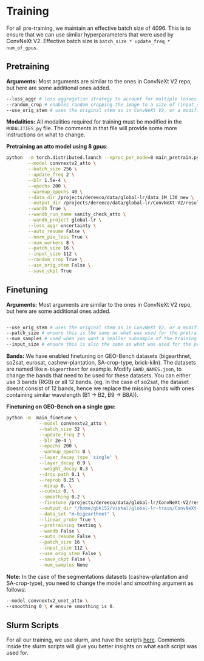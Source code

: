 # Training
For all pre-training, we maintain an effective batch size of 4096. This is to ensure that we can use similar hyperparameters that were used by ConvNeXt V2. Effective batch size is `batch_size * update_freq * num_of_gpus`.

## Pretraining

**Arguments:** Most arguments are similar to the ones in ConvNeXt V2 repo, but here are some additional ones added. 

```sh
--loss_aggr # loss aggregation strategy to account for multiple losses for each modality. We have implemented the uncertainty method (as explained by Kendall et al.) or the unweighted method (equal weighting of all losses). 
--random_crop # enables random cropping the image to a size of (input_size x input_size). This works well when the input_size is 112 or 58 (given that MMEarth data is of size 128 or 64). 
--use_orig_stem # uses the original stem as in ConvNeXt V2, or a modified version of the stem. For our experiments we use the modified stem.
```

**Modalities:** All modalities required for training must be modified in the `MODALITIES.py` file. The comments in that file will provide some more instructions on what to change.


**Pretraining an atto model using 8 gpus**:
```sh
python  -m torch.distributed.launch --nproc_per_node=8 main_pretrain.py \
        --model convnextv2_atto \
        --batch_size 256 \
        --update_freq 2 \
        --blr 1.5e-4 \
        --epochs 200 \
        --warmup_epochs 40 \
        --data_dir /projects/dereeco/data/global-lr/data_1M_130_new \
        --output_dir /projects/dereeco/data/global-lr/ConvNeXt-V2/results/pt-all_mod_atto \
        --wandb True \
        --wandb_run_name sanity_check_atto \
        --wandb_project global-lr \
        --loss_aggr uncertainty \
        --auto_resume False \
        --norm_pix_loss True \
        --num_workers 8 \
        --patch_size 16 \
        --input_size 112 \
        --random_crop True \
        --use_orig_stem False \
        --save_ckpt True
```


## Finetuning
**Arguments:** Most arguments are similar to the ones in ConvNeXt V2 repo, but here are some additional ones added. 

```sh

--use_orig_stem # uses the original stem as in ConvNeXt V2, or a modified version of the stem. For our experiments we use the modified stem.
--patch_size # ensure this is the same as what was used for the pretrained model.
--num_samples # used when you want a smaller subsample of the training set. 
--input_size # ensure this is also the same as what was used for the pretrained model. NOTE: This is not the image size of the finetuning dataset.  
```

**Bands:** We have enabled finetuning on GEO-Bench datasets (bigearthnet, so2sat, eurosat, cashew-plantation, SA-crop-type, brick-kiln). The datasets are named like `m-bigearthnet` for example. Modify `BAND_NAMES.json`, to change the bands that need to be used for these datasets. You can either use 3 bands (RGB) or all 12 bands. (eg. In the case of so2sat, the dataset doesnt consist of 12 bands, hence we replace the missing bands with ones containing similar wavelength (B1 -> B2, B9 -> B8A)).

**Finetuning on GEO-Bench on a single gpu:**
```sh
python -m  main_finetune \
            --model convnextv2_atto \
            --batch_size 32 \
            --update_freq 2 \
            --blr 2e-4 \
            --epochs 200 \
            --warmup_epochs 0 \
            --layer_decay_type 'single' \
            --layer_decay 0.9 \
            --weight_decay 0.3 \
            --drop_path 0.1 \
            --reprob 0.25 \
            --mixup 0. \
            --cutmix 0. \
            --smoothing 0.2 \
            --finetune /projects/dereeco/data/global-lr/ConvNeXt-V2/results/pt-all_mod_uncertainty/checkpoint-199.pth \
            --output_dir "/home/qbk152/vishal/global-lr-train/ConvNeXt-V2/results/testing" \
            --data_set "m-bigearthnet" \
            --linear_probe True \
            --pretraining testing \
            --wandb False \
            --auto_resume False \
            --patch_size 16 \
            --input_size 112 \
            --use_orig_stem False \
            --save_ckpt False \
            --num_samples None
```

**Note:** In the case of the segmentations datasets (cashew-plantation and SA-crop-type), you need to change the model and smoothing argument as follows:
```sh
--model convnextv2_unet_atto \
--smoothing 0 \ # ensure smoothing is 0.
```

## Slurm Scripts
For all our training, we use slurm, and have the scripts [here](https://github.com/vishalned/MMEarth-train/tree/main/slurm_scripts). Comments inside the slurm scripts will give you better insights on what each script was used for. 